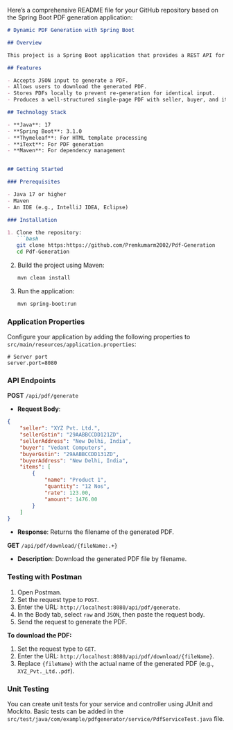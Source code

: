 Here’s a comprehensive README file for your GitHub repository based on the Spring Boot PDF generation application:

```markdown
# Dynamic PDF Generation with Spring Boot

## Overview

This project is a Spring Boot application that provides a REST API for dynamically generating PDFs using Thymeleaf as the template engine. The application takes structured input and generates a PDF containing seller, buyer, and item details.

## Features

- Accepts JSON input to generate a PDF.
- Allows users to download the generated PDF.
- Stores PDFs locally to prevent re-generation for identical input.
- Produces a well-structured single-page PDF with seller, buyer, and item information.

## Technology Stack

- **Java**: 17
- **Spring Boot**: 3.1.0
- **Thymeleaf**: For HTML template processing
- **iText**: For PDF generation
- **Maven**: For dependency management


## Getting Started

### Prerequisites

- Java 17 or higher
- Maven
- An IDE (e.g., IntelliJ IDEA, Eclipse)

### Installation

1. Clone the repository:
   ```bash
   git clone https:https://github.com/Premkumarm2002/Pdf-Generation
   cd Pdf-Generation
   ```

2. Build the project using Maven:
   ```bash
   mvn clean install
   ```

3. Run the application:
   ```bash
   mvn spring-boot:run
   ```

### Application Properties

Configure your application by adding the following properties to `src/main/resources/application.properties`:

```properties
# Server port
server.port=8080
```

### API Endpoints

**POST** `/api/pdf/generate`

- **Request Body**:
```json
{
    "seller": "XYZ Pvt. Ltd.",
    "sellerGstin": "29AABBCCDD121ZD",
    "sellerAddress": "New Delhi, India",
    "buyer": "Vedant Computers",
    "buyerGstin": "29AABBCCDD131ZD",
    "buyerAddress": "New Delhi, India",
    "items": [
        {
            "name": "Product 1",
            "quantity": "12 Nos",
            "rate": 123.00,
            "amount": 1476.00
        }
    ]
}
```

- **Response**: Returns the filename of the generated PDF.

**GET** `/api/pdf/download/{fileName:.+}`

- **Description**: Download the generated PDF file by filename.

### Testing with Postman

1. Open Postman.
2. Set the request type to `POST`.
3. Enter the URL: `http://localhost:8080/api/pdf/generate`.
4. In the Body tab, select `raw` and `JSON`, then paste the request body.
5. Send the request to generate the PDF.

**To download the PDF:**
1. Set the request type to `GET`.
2. Enter the URL: `http://localhost:8080/api/pdf/download/{fileName}`.
3. Replace `{fileName}` with the actual name of the generated PDF (e.g., `XYZ_Pvt._Ltd..pdf`).

### Unit Testing

You can create unit tests for your service and controller using JUnit and Mockito. Basic tests can be added in the `src/test/java/com/example/pdfgenerator/service/PdfServiceTest.java` file.

